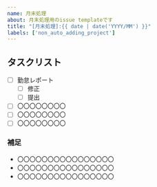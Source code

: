 ```yaml
---
name: 月末処理
about: 月末処理用のissue templateです
title: "[月末処理]:{{ date | date('YYYY/MM') }}"
labels: ['non_auto_adding_project']
---
```


## タスクリスト

- [ ] 勤怠レポート
  - [ ] 修正
  - [ ] 提出
- [ ] 〇〇〇〇〇〇〇〇
- [ ] 〇〇〇〇〇〇〇〇
- [ ] 〇〇〇〇〇〇〇〇

### 補足

- 〇〇〇〇〇〇〇〇〇〇〇〇〇〇〇〇
- 〇〇〇〇〇〇〇〇〇〇〇〇〇〇〇〇
- 〇〇〇〇〇〇〇〇〇〇〇〇〇〇〇〇
